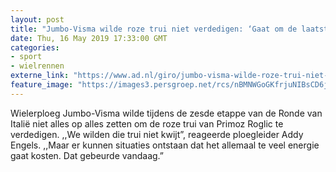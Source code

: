 ```yaml
---
layout: post
title: "Jumbo-Visma wilde roze trui niet verdedigen: ‘Gaat om de laatste etappe’"
date: Thu, 16 May 2019 17:33:00 GMT
categories: 
- sport 
- wielrennen 
externe_link: "https://www.ad.nl/giro/jumbo-visma-wilde-roze-trui-niet-verdedigen-gaat-om-de-laatste-etappe~ac75810f/"
feature_image: "https://images3.persgroep.net/rcs/nBMNWGoGKfrjuNIBsCD6j__wg2U/diocontent/123200117/_fitwidth/400/?appId=21791a8992982cd8da851550a453bd7f&quality=0.7"
---
```


Wielerploeg Jumbo-Visma wilde tijdens de zesde etappe van de Ronde van Italië niet alles op alles zetten om de roze trui van Primoz Roglic te verdedigen. ,,We wilden die trui niet kwijt”, reageerde ploegleider Addy Engels. ,,Maar er kunnen situaties ontstaan dat het allemaal te veel energie gaat kosten. Dat gebeurde vandaag.”

